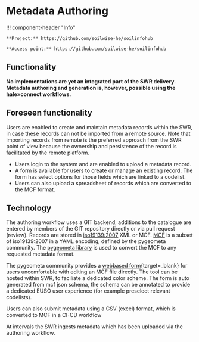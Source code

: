 # Metadata Authoring

!!! component-header "Info"
    
    **Project:** https://github.com/soilwise-he/soilinfohub
    
    **Access point:** https://github.com/soilwise-he/soilinfohub

## Functionality

**No implementations are yet an integrated part of the SWR delivery. Metadata authoring and generation is, however, possible using the hale»connect workflows.**

## Foreseen functionality

Users are enabled to create and maintain metadata records within the SWR, in case these records can not be imported from a remote source. Note that importing records from remote is the preferred approach from the SWR point of view because the ownership and persistence of the record is facilitated by the remote platform. 

- Users login to the system and are enabled to upload a metadata record. 
- A form is available for users to create or manage an existing record. The form has select options for those fields which are linked to a codelist. 
- Users can also upload a spreadsheet of records which are converted to the MCF format.

## Technology

The authoring workflow uses a GIT backend, additions to the catalogue are entered by members of the GIT repository directly or via pull request (review).
Records are stored in [iso19139:2007](https://www.iso.org/standard/32557.html) XML or MCF. [MCF](https://geopython.github.io/pygeometa/reference/mcf/) is a subset of iso19139:2007 in a YAML encoding, defined by the pygeometa community. The [pygeometa library](https://geopython.github.io/pygeometa) is used to 
convert the MCF to any requested metadata format.

The pygeometa community provides a [webbased form](https://osgeo.github.io/mdme){target=_blank} for users uncomfortable with editing an MCF file directly. The tool can be hosted within SWR, to faciliate a dedicated color scheme. The form is auto generated from mcf json schema, the schema can be annotated to provide a dedicated EUSO user experience (for example preselect relevant codelists).

Users can also submit metadata using a CSV (excel) format, which is converted to MCF in a CI-CD workflow 

At intervals the SWR ingests metadata which has been uploaded via the authoring workflow.
